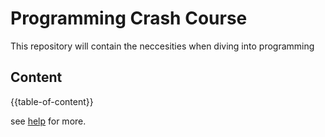 # Programming Crash Course

This repository will contain the neccesities when diving into programming

## Content

{{table-of-content}}

see [help](./help.md) for more.
